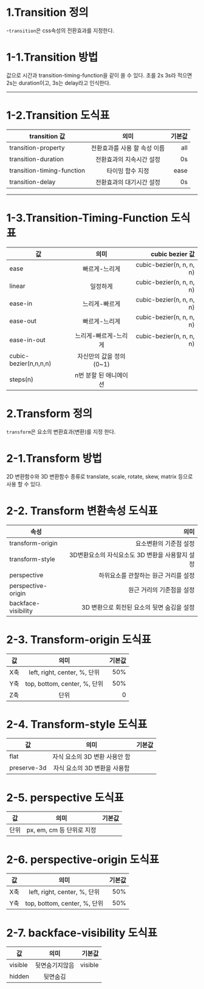 # 1.Transition 정의

-`transition`은 css속성의 전환효과를 지정한다. 

# 1-1.Transition 방법
값으로 시간과 transition-timing-function을 같이 쓸 수 있다. 초를 2s 3s라 적으면 2s는 duration이고, 3s는 delay라고 인식한다.


---
# 1-2.Transition 도식표
|transition 값|의미|기본값|
|---|:---:|---:|
|transition-property|전환효과를 사용 할 속성 이름|all|
|transition-duration|전환효과의 지속시간 설정|0s|
|transition-timing-function|타이밍 함수 지정|ease|
|transition-delay|전환효과의 대기시간 설정|0s|

---
# 1-3.Transition-Timing-Function 도식표
|값|의미|cubic bezier 값|
|---|:---:|---:|
|ease|빠르게-느리게|cubic-bezier(n, n, n, n)|
|linear|일정하게|cubic-bezier(n, n, n, n)|
|ease-in|느리게-빠르게|cubic-bezier(n, n, n, n)|
|ease-out|빠르게-느리게|cubic-bezier(n, n, n, n)|'
|ease-in-out|느리게-빠르게-느리게|cubic-bezier(n, n, n, n)
|cubic-bezier(n,n,n,n)|자신만의 값을 정의(0~1)
|steps(n)|n번 분할 된 애니메이션|
# 2.Transform 정의
`transform`은 요소의 변환효과(변환)를 지정 한다.

# 2-1.Transform 방법
 2D 변환함수와 3D 변환함수 종류로 translate, scale, rotate, skew, matrix 등으로 사용 할 수 있다.

# 2-2. Transform 변환속성 도식표
|속성|의미|
|---|---:|
|transform-origin|요소변환의 기준점 설정|
|transform-style|3D변환요소의 자식요소도 3D 변환을 사용할지 설정|
|perspective|하위요소를 관찰하는 원근 거리를 설정|
|perspective-origin|원근 거리의 기준점을 설정|
|backface-visibility|3D 변환으로 회전된 요소의 뒷면 숨김을 설정|

# 2-3. Transform-origin 도식표
|값|의미|기본값|
|---|:---:|---:|
|X축|left, right, center, %, 단위|50%|
|Y축|top, bottom, center, %, 단위|50%|
|Z축|단위|0|

# 2-4. Transform-style 도식표
|값|의미|기본값|
|---|:---:|---:|
|flat|자식 요소의 3D 변환 사용안 함|
|preserve-3d|자식 요소의 3D 변환을 사용함|

# 2-5. perspective 도식표
|값|의미|기본값|
|---|:---:|---:|
|단위|px, em, cm 등 단위로 지정|

# 2-6. perspective-origin 도식표
|값|의미|기본값|
|---|:---:|---:|
|X축|left, right, center, %, 단위|50%|
|Y축|top, bottom, center, %, 단위|50%|

# 2-7. backface-visibility 도식표
|값|의미|기본값|
|---|:---:|---:|
|visible|뒷면숨기지않음|visible|
|hidden|뒷면숨김|
